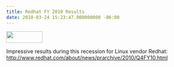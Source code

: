 ```yaml
---
title: Redhat FY 2010 Results
date: 2010-03-24 15:23:47.000000000 -06:00
---
```

<a href="http://www.redhat.com"><img class="alignnone" title="Redhat Logo" src="/images/old/logo_rh_home.png" alt="" width="96" height="31" /></a>

Impressive results during this recession for Linux vendor Redhat:
<a title="Redhat 4q" href="http://www.redhat.com/about/news/prarchive/2010/Q4FY10.html" target="_blank">http://www.redhat.com/about/news/prarchive/2010/Q4FY10.html</a>
